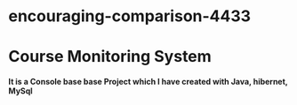 # encouraging-comparison-4433


<h1>Course Monitoring System</h1>

<h4>It is a Console base base Project which I have created with Java, hibernet, MySql</h4>
